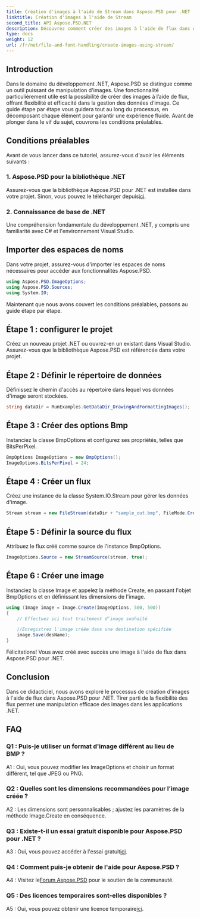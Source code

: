 ```yaml
---
title: Création d'images à l'aide de Stream dans Aspose.PSD pour .NET
linktitle: Création d'images à l'aide de Stream
second_title: API Aspose.PSD.NET
description: Découvrez comment créer des images à l'aide de flux dans Aspose.PSD pour .NET. Suivez notre guide étape par étape pour une manipulation efficace des images.
type: docs
weight: 12
url: /fr/net/file-and-font-handling/create-images-using-stream/
---
```

## Introduction

Dans le domaine du développement .NET, Aspose.PSD se distingue comme un outil puissant de manipulation d'images. Une fonctionnalité particulièrement utile est la possibilité de créer des images à l’aide de flux, offrant flexibilité et efficacité dans la gestion des données d’image. Ce guide étape par étape vous guidera tout au long du processus, en décomposant chaque élément pour garantir une expérience fluide. Avant de plonger dans le vif du sujet, couvrons les conditions préalables.

## Conditions préalables

Avant de vous lancer dans ce tutoriel, assurez-vous d'avoir les éléments suivants :

### 1. Aspose.PSD pour la bibliothèque .NET
 Assurez-vous que la bibliothèque Aspose.PSD pour .NET est installée dans votre projet. Sinon, vous pouvez le télécharger depuis[ici](https://releases.aspose.com/psd/net/).

### 2. Connaissance de base de .NET
Une compréhension fondamentale du développement .NET, y compris une familiarité avec C# et l'environnement Visual Studio.

## Importer des espaces de noms

Dans votre projet, assurez-vous d'importer les espaces de noms nécessaires pour accéder aux fonctionnalités Aspose.PSD.

```csharp
using Aspose.PSD.ImageOptions;
using Aspose.PSD.Sources;
using System.IO;
```

Maintenant que nous avons couvert les conditions préalables, passons au guide étape par étape.

## Étape 1 : configurer le projet

Créez un nouveau projet .NET ou ouvrez-en un existant dans Visual Studio. Assurez-vous que la bibliothèque Aspose.PSD est référencée dans votre projet.

## Étape 2 : Définir le répertoire de données

Définissez le chemin d'accès au répertoire dans lequel vos données d'image seront stockées.

```csharp
string dataDir = RunExamples.GetDataDir_DrawingAndFormattingImages();
```

## Étape 3 : Créer des options Bmp

Instanciez la classe BmpOptions et configurez ses propriétés, telles que BitsPerPixel.

```csharp
BmpOptions ImageOptions = new BmpOptions();
ImageOptions.BitsPerPixel = 24;
```

## Étape 4 : Créer un flux

Créez une instance de la classe System.IO.Stream pour gérer les données d'image.

```csharp
Stream stream = new FileStream(dataDir + "sample_out.bmp", FileMode.Create);
```

## Étape 5 : Définir la source du flux

Attribuez le flux créé comme source de l'instance BmpOptions.

```csharp
ImageOptions.Source = new StreamSource(stream, true);
```

## Étape 6 : Créer une image

Instanciez la classe Image et appelez la méthode Create, en passant l'objet BmpOptions et en définissant les dimensions de l'image.

```csharp
using (Image image = Image.Create(ImageOptions, 500, 500))
{
    // Effectuez ici tout traitement d’image souhaité

    //Enregistrez l'image créée dans une destination spécifiée
    image.Save(desName);
}
```

Félicitations! Vous avez créé avec succès une image à l'aide de flux dans Aspose.PSD pour .NET.

## Conclusion

Dans ce didacticiel, nous avons exploré le processus de création d'images à l'aide de flux dans Aspose.PSD pour .NET. Tirer parti de la flexibilité des flux permet une manipulation efficace des images dans les applications .NET.

## FAQ

### Q1 : Puis-je utiliser un format d'image différent au lieu de BMP ?

A1 : Oui, vous pouvez modifier les ImageOptions et choisir un format différent, tel que JPEG ou PNG.

### Q2 : Quelles sont les dimensions recommandées pour l’image créée ?

A2 : Les dimensions sont personnalisables ; ajustez les paramètres de la méthode Image.Create en conséquence.

### Q3 : Existe-t-il un essai gratuit disponible pour Aspose.PSD pour .NET ?

 A3 : Oui, vous pouvez accéder à l'essai gratuit[ici](https://releases.aspose.com/).

### Q4 : Comment puis-je obtenir de l'aide pour Aspose.PSD ?

 A4 : Visitez le[Forum Aspose.PSD](https://forum.aspose.com/c/psd/34) pour le soutien de la communauté.

### Q5 : Des licences temporaires sont-elles disponibles ?

 A5 : Oui, vous pouvez obtenir une licence temporaire[ici](https://purchase.aspose.com/temporary-license/).